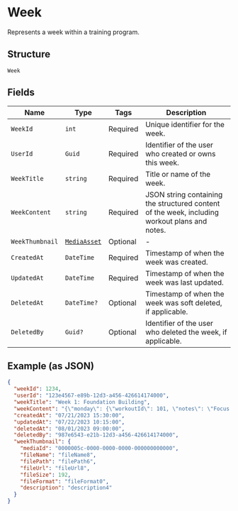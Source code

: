 
# Week

Represents a week within a training program.

## Structure

`Week`

## Fields

| Name | Type | Tags | Description |
|  --- | --- | --- | --- |
| `WeekId` | `int` | Required | Unique identifier for the week. |
| `UserId` | `Guid` | Required | Identifier of the user who created or owns this week. |
| `WeekTitle` | `string` | Required | Title or name of the week. |
| `WeekContent` | `string` | Required | JSON string containing the structured content of the week, including workout plans and notes. |
| `WeekThumbnail` | [`MediaAsset`](../../doc/models/media-asset.md) | Optional | - |
| `CreatedAt` | `DateTime` | Required | Timestamp of when the week was created. |
| `UpdatedAt` | `DateTime` | Required | Timestamp of when the week was last updated. |
| `DeletedAt` | `DateTime?` | Optional | Timestamp of when the week was soft deleted, if applicable. |
| `DeletedBy` | `Guid?` | Optional | Identifier of the user who deleted the week, if applicable. |

## Example (as JSON)

```json
{
  "weekId": 1234,
  "userId": "123e4567-e89b-12d3-a456-426614174000",
  "weekTitle": "Week 1: Foundation Building",
  "weekContent": "{\"monday\": {\"workoutId\": 101, \"notes\": \"Focus on form\"}, \"wednesday\": {\"workoutId\": 102, \"notes\": \"Increase weight if possible\"}, \"friday\": {\"workoutId\": 103, \"notes\": \"Cool down properly\"}}",
  "createdAt": "07/21/2023 15:30:00",
  "updatedAt": "07/22/2023 10:15:00",
  "deletedAt": "08/01/2023 09:00:00",
  "deletedBy": "987e6543-e21b-12d3-a456-426614174000",
  "weekThumbnail": {
    "mediaId": "0000005c-0000-0000-0000-000000000000",
    "fileName": "fileName8",
    "filePath": "filePath6",
    "fileUrl": "fileUrl8",
    "fileSize": 192,
    "fileFormat": "fileFormat0",
    "description": "description4"
  }
}
```

